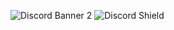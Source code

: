 ![Discord Banner 2](https://discordapp.com/api/guilds/[613767973613600783]/widget.png?style=banner2)
![Discord Shield](https://discordapp.com/api/guilds/[613767973613600783]/widget.png?style=shield)
